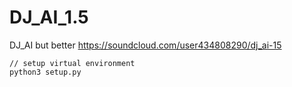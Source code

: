 # DJ_AI_1.5
DJ_AI but better
https://soundcloud.com/user434808290/dj_ai-15

```
// setup virtual environment 
python3 setup.py
```
